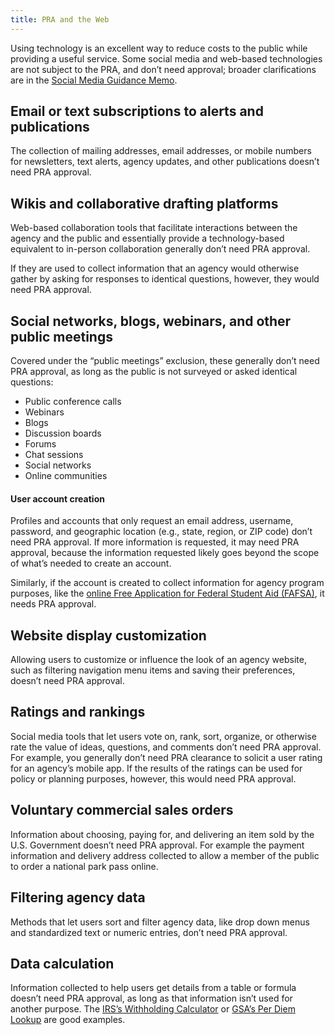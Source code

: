 ```yaml
---
title: PRA and the Web
---
```


Using technology is an excellent way to reduce costs to the public while providing a useful service. Some social media and web-based technologies are not subject to the PRA, and don’t need approval; broader clarifications are in the [Social Media Guidance Memo](https://www.whitehouse.gov/wp-content/uploads/legacy_drupal_files/omb/assets/inforeg/SocialMediaGuidance_04072010.pdf).

## Email or text subscriptions to alerts and publications
The collection of mailing addresses, email addresses, or mobile numbers for newsletters, text alerts, agency updates, and other publications doesn’t need PRA approval.

## Wikis and collaborative drafting platforms
Web-based collaboration tools that facilitate interactions between the agency and the public and essentially provide a technology-based equivalent to in-person collaboration generally don’t need PRA approval.

If they are used to collect information that an agency would otherwise gather by asking for responses to identical questions, however, they would need PRA approval.

## Social networks, blogs, webinars, and other public meetings
Covered under the “public meetings” exclusion, these generally don’t need PRA approval, as long as the public is not surveyed or asked identical questions:

- Public conference calls
- Webinars
- Blogs
- Discussion boards
- Forums
- Chat sessions
- Social networks
- Online communities

#### User account creation
Profiles and accounts that only request an email address, username, password, and geographic location (e.g., state, region, or ZIP code) don’t need PRA approval. If more information is requested, it may need PRA approval, because the information requested likely goes beyond the scope of what’s needed to create an account.

Similarly, if the account is created to collect information for agency program purposes, like the [online Free Application for Federal Student Aid (FAFSA)](https://studentaid.ed.gov/sa/fafsa), it needs PRA approval.

## Website display customization
Allowing users to customize or influence the look of an agency website, such as filtering navigation menu items and saving their preferences, doesn’t need PRA approval.

## Ratings and rankings
Social media tools that let users vote on, rank, sort, organize, or otherwise rate the value of ideas, questions, and comments don’t need PRA approval. For example, you generally don’t need PRA clearance to solicit a user rating for an agency’s mobile app. If the results of the ratings can be used for policy or planning purposes, however, this would need PRA approval.

## Voluntary commercial sales orders
Information about choosing, paying for, and delivering an item sold by the U.S. Government doesn’t need PRA approval. For example the payment information and delivery address collected to allow a member of the public to order a national park pass online.

## Filtering agency data
Methods that let users sort and filter agency data, like drop down menus and standardized text or numeric entries, don’t need PRA approval.

## Data calculation
Information collected to help users get details from a table or formula doesn’t need PRA approval, as long as that information isn’t used for another purpose. The [IRS’s Withholding Calculator](https://www.irs.gov/individuals/irs-withholding-calculator) or [GSA’s Per Diem Lookup](https://www.gsa.gov/travel/plan-book/per-diem-rates/per-diem-rates-lookup) are good examples.
